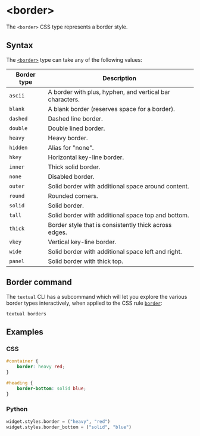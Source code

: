 # &lt;border&gt;

The `<border>` CSS type represents a border style.

## Syntax

The [`<border>`](./border.md) type can take any of the following values:

| Border type | Description                                              |
|-------------|----------------------------------------------------------|
| `ascii`     | A border with plus, hyphen, and vertical bar characters. |
| `blank`     | A blank border (reserves space for a border).            |
| `dashed`    | Dashed line border.                                      |
| `double`    | Double lined border.                                     |
| `heavy`     | Heavy border.                                            |
| `hidden`    | Alias for "none".                                        |
| `hkey`      | Horizontal key-line border.                              |
| `inner`     | Thick solid border.                                      |
| `none`      | Disabled border.                                         |
| `outer`     | Solid border with additional space around content.       |
| `round`     | Rounded corners.                                         |
| `solid`     | Solid border.                                            |
| `tall`      | Solid border with additional space top and bottom.       |
| `thick`     | Border style that is consistently thick across edges.    |
| `vkey`      | Vertical key-line border.                                |
| `wide`      | Solid border with additional space left and right.       |
| `panel`     | Solid border with thick top.                             |

## Border command

The `textual` CLI has a subcommand which will let you explore the various border types interactively, when applied to the CSS rule [`border`](../styles/border.md):

```
textual borders
```

## Examples

### CSS

```css
#container {
    border: heavy red;
}

#heading {
    border-bottom: solid blue;
}
```

### Python

```py
widget.styles.border = ("heavy", "red")
widget.styles.border_bottom = ("solid", "blue")
```
